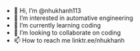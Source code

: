 - 👋 Hi, I’m @nhukhanh113
- 👀 I’m interested in automative engineering
- 🌱 I’m currently learning coding
- 💞️ I’m looking to collaborate on coding
- 📫 How to reach me linktr.ee/nhukhanh

<!---
nhukhanh113/nhukhanh113 is a ✨ special ✨ repository because its `README.md` (this file) appears on your GitHub profile.
You can click the Preview link to take a look at your changes.
--->
